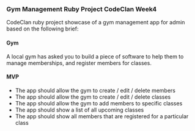 ### Gym Management Ruby Project CodeClan Week4

CodeClan ruby project showcase of a gym management app for admin based on the following brief:

#### Gym

A local gym has asked you to build a piece of software to help them to manage memberships, and register members for classes.

#### MVP

- The app should allow the gym to create / edit / delete members
- The app should allow the gym to create / edit / delete classes
- The app should allow the gym to add members to specific classes
- The app should show a list of all upcoming classes
- The app should show all members that are registered for a particular class
